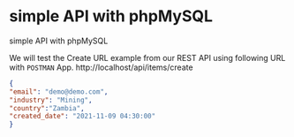 # simple API with phpMySQL
 simple API with phpMySQL

We will test the Create URL example from our REST API using following URL with ```POSTMAN``` App.
http://localhost/api/items/create

```json
{
"email": "demo@demo.com",
"industry": "Mining",
"country":"Zambia",
"created_date": "2021-11-09 04:30:00"
}
```
